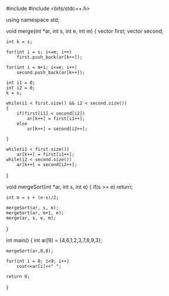#include <iostream>
#include <bits/stdc++.h>

using namespace std;

void merge(int *ar, int s, int e, int m)
{
    vector<int> first;
    vector<int> second;
    
    int k = s;
    
    for(int i = s; i<=m; i++)
        first.push_back(ar[k++]);
    
    for(int i = m+1; i<=e; i++)
        second.push_back(ar[k++]);
        
    int i1 = 0;
    int i2 = 0;
    k = s;
    
    while(i1 < first.size() && i2 < second.size())
    {
        if(first[i1] < second[i2])
            ar[k++] = first[i1++];
        else
            ar[k++] = second[i2++];
            
    }
    
    while(i1 < first.size())
        ar[k++] = first[i1++];
    while(i2 < second.size())
        ar[k++] = second[i2++];
}

void mergeSort(int *ar, int s, int e)
{
    if(s >= e)
        return;
    
    int m = s + (e-s)/2;
    
    mergeSort(ar, s, m);
    mergeSort(ar, m+1, e);
    merge(ar, s, e, m);
}

int main()
{
    int ar[9] = {4,6,1,2,3,7,8,9,3};
   
    mergeSort(ar,0,8);
   
    for(int i = 0; i<9; i++)
        cout<<ar[i]<<" ";
   
    return 0;
}